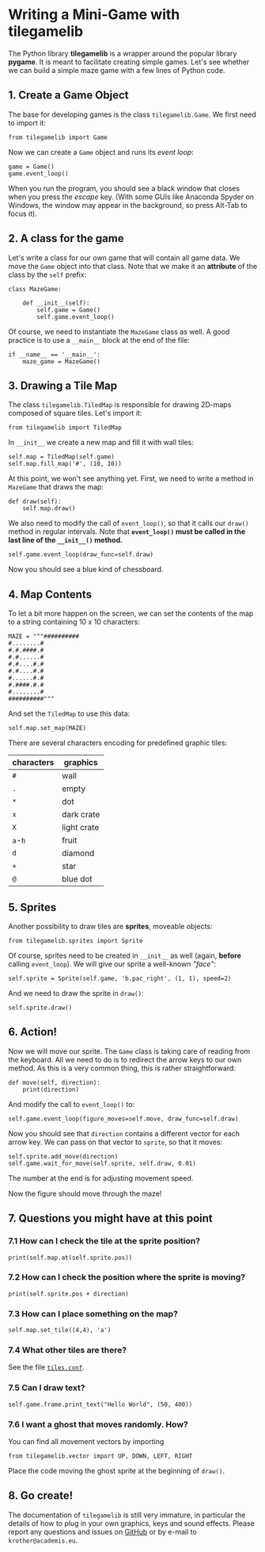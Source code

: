 
# Writing a Mini-Game with tilegamelib

The Python library **tilegamelib** is a wrapper around the popular library **pygame**. It is meant to facilitate creating simple games. Let's see whether we can build a simple maze game with a few lines of Python code.

## 1. Create a Game Object

The base for developing games is the class `tilegamelib.Game`. We first need to import it:

    from tilegamelib import Game

Now we can create a `Game` object and runs its *event loop*:

    game = Game()
    game.event_loop()

When you run the program, you should see a black window that closes when you press the *escape* key. (With some GUIs like Anaconda Spyder on Windows, the window may appear in the background, so press Alt-Tab to focus it).

## 2. A class for the game

Let's write a class for our own game that will contain all game data. We move the `Game` object into that class. Note that we make it an **attribute** of the class by the `self` prefix:

    class MazeGame:

        def __init__(self):
            self.game = Game()
            self.game.event_loop()


Of course, we need to instantiate the `MazeGame` class as well. A good practice is to use a `__main__` block at the end of the file:

    if __name__ == '__main__':
        maze_game = MazeGame()


## 3. Drawing a Tile Map

The class `tilegamelib.TiledMap` is responsible for drawing 2D-maps composed of square tiles. Let's import it:

    from tilegamelib import TiledMap

In `__init__` we create a new map and fill it with wall tiles:

    self.map = TiledMap(self.game)
    self.map.fill_map('#', (10, 10))

At this point, we won't see anything yet. First, we need to write a method in `MazeGame` that draws the map:

    def draw(self):
        self.map.draw()

We also need to modify the call of `event_loop()`, so that it calls our `draw()` method in regular intervals. Note that **`event_loop()` must be called in the last line of the `__init__()` method.**

    self.game.event_loop(draw_func=self.draw)

Now you should see a blue kind of chessboard.

## 4. Map Contents

To let a bit more happen on the screen, we can set the contents of the map to a string containing 10 x 10 characters:

    MAZE = """##########
    #........#
    #.#.####.#
    #.#......#
    #.#....#.#
    #.#....#.#
    #......#.#
    #.####.#.#
    #........#
    ##########"""

And set the `TiledMap` to use this data:

    self.map.set_map(MAZE)

There are several characters encoding for predefined graphic tiles:

| characters | graphics |
|------------|----------|
| `#`        | wall     |
| `.`        | empty    |
| `*`        | dot      |
| `x`        | dark crate  |
| `X`        | light crate  |
| `a`-`h`    | fruit     |
| `d`        | diamond   |
| `+`        | star      |
| `@`        | blue dot  |

## 5. Sprites

Another possibility to draw tiles are **sprites**, moveable objects:

    from tilegamelib.sprites import Sprite

Of course, sprites need to be created in `__init__` as well (again, **before** calling `event_loop`). We will give our sprite a well-known *"face"*:

    self.sprite = Sprite(self.game, 'b.pac_right', (1, 1), speed=2)

And we need to draw the sprite in `draw()`:

    self.sprite.draw()

## 6. Action!

Now we will move our sprite. The `Game` class is taking care of reading from the keyboard. All we need to do is to redirect the arrow keys to our own method. As this is a very common thing, this is rather straightforward:

    def move(self, direction):
        print(direction)

And modify the call to `event_loop()` to:

    self.game.event_loop(figure_moves=self.move, draw_func=self.draw)

Now you should see that `direction` contains a different vector for each arrow key. We can pass on that vector to `sprite`, so that it moves:

    self.sprite.add_move(direction)
    self.game.wait_for_move(self.sprite, self.draw, 0.01)

The number at the end is for adjusting movement speed.

Now the figure should move through the maze!

## 7. Questions you might have at this point

### 7.1 How can I check the tile at the sprite position?

    print(self.map.at(self.sprite.pos))

### 7.2 How can I check the position where the sprite is moving?

    print(self.sprite.pos + direction)

### 7.3 How can I place something on the map?

    self.map.set_tile((4,4), 'a')

### 7.4 What other tiles are there?

See the file [`tiles.conf`](https://github.com/krother/tilegamelib/blob/master/examples/data/tiles.conf).

### 7.5 Can I draw text?

    self.game.frame.print_text("Hello World", (50, 400))

### 7.6 I want a ghost that moves randomly. How?

You can find all movement vectors by importing

    from tilegamelib.vector import UP, DOWN, LEFT, RIGHT

Place the code moving the ghost sprite at the beginning of `draw()`.

## 8. Go create!

The documentation of `tilegamelib` is still very immature, in particular the details of how to plug in your own graphics, keys and sound effects. Please report any questions and issues on [GitHub](https://github.com/krother/tilegamelib) or by e-mail to `krother@academis.eu`.
